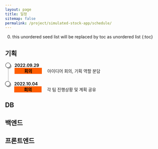 ```yaml
---
layout: page
title: 일정
sitemap: false
permalink: /project/simulated-stock-app/schedule/
---
```

0. this unordered seed list will be replaced by toc as unordered list
{:toc}

<head>
    <style>
        .container ul.inside {
            list-style: disc;
            font-size: 13px;
            margin: 0px;
            padding-left: 26px;
        }
        .container ul.list, li.list-item {
            list-style: none;
            padding: 0;
        }
        .container ul.list li.list-item {
            padding-bottom: 1.5rem;
            border-left: 1px solid #A6A6A6;
            position: relative;
            padding-left: 20px;
            margin-left: 10px;
        }
        .container ul.list li.list-item:last-child {
            border: 0px;
            padding-bottom: 0;
        }
        .container ul.list li.list-item:before {
            content: '';
            width: 15px;
            height: 15px;
            background: white;
            border: 1px solid #000000;
            box-shadow: 3px 3px 0px #A6A6A6;
            border-radius: 50%;
            position: absolute;
            left: -10px;
            top: 0px;
        }
        .container .time {
            font-weight: bolder;
        }
        .container .detail {
            font-size: 14px;
            margin: 0px;
        }
        .container .detail .type {
            display:inline-block;
            width: 90px;
            text-align: center;
            font-weight: bolder;
            color: black;
        }
        .container .detail .plan {
            background-color: #FF5E00;
        }
        .container .detail .db {
            background-color: #FFBB00;
        }
        .container .detail .front {
            background-color: #FFE400;
        }
        .container .detail .data {
            background-color: #ABF200;
        }
        .container .detail .back {
            background-color: #1DDB16;
        }
        .container .detail .presentation {
            background-color: #9FC93C;
        }
        .container .detail .publish {
            background-color: #C4B73B;
            color: black;
        }
        .container .detail .person {
            font-style: italic;
        }
    </style>
</head>

## 기획
<div class="container">
    <ul class="list">
        <li class="list-item">
            <div class="time">2022.09.29</div>
            <div class="detail">
                <span class="type plan">회의</span>
                &emsp;아이디어 회의, 기획 역할 분담
            </div>
        </li>
        <li class="list-item">
            <div class="time">2022.10.04</div>
            <div class="detail">
                <span class="type plan">회의</span>
                &emsp;각 팀 진행상황 및 계획 공유
            </div>
        </li>
    </ul>
</div>

## DB

## 백엔드

## 프론트엔드
